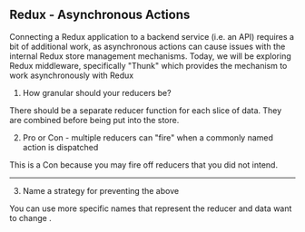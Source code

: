 ## Redux - Asynchronous Actions

Connecting a Redux application to a backend service (i.e. an API) requires a bit of additional work, as asynchronous actions can cause issues with the internal Redux store management mechanisms. Today, we will be exploring Redux middleware, specifically "Thunk" which provides the mechanism to work asynchronously with Redux

1. How granular should your reducers be?

There should be a separate reducer function for each slice of data. They are combined before being put into the store.

2. Pro or Con - multiple reducers can "fire" when a commonly named action is dispatched

This is a Con because you may fire off reducers that you did not intend.

---

3. Name a strategy for preventing the above

You can use more specific names that represent the reducer and data want to change .
